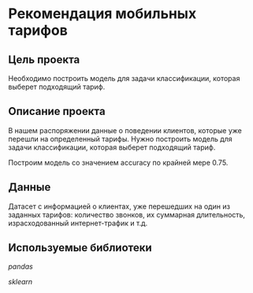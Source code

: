 # Рекомендация мобильных тарифов

## Цель проекта

Необходимо построить модель для задачи классификации, которая выберет подходящий тариф.

## Описание проекта

В нашем распоряжении данные о поведении клиентов, которые уже перешли на определенный тарифы. Нужно построить модель для задачи классификации, которая выберет подходящий тариф.

Построим модель со значением accuracy по крайней мере 0.75.

## Данные

Датасет с информацией о клиентах, уже перешедших на один из заданных тарифов: количество звонков, их суммарная длительность, израсходованный интернет-трафик и т.д.

## Используемые библиотеки
*pandas*

*sklearn*
